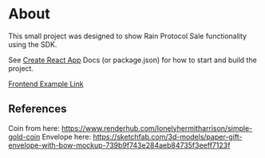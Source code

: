 # About

This small project was designed to show Rain Protocol Sale functionality using the SDK.

See [Create React App](https://github.com/facebook/create-react-app) Docs (or package.json) for how to start and build the project.

[Frontend Example Link](https://rain-sale.unegma.work)

## References

Coin from here: https://www.renderhub.com/lonelyhermitharrison/simple-gold-coin
Envelope here: https://sketchfab.com/3d-models/paper-gift-envelope-with-bow-mockup-739b9f743e284aeb84735f3eeff7123f

